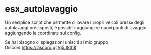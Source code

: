 # esx_autolavaggio
Un semplice script che permette di lavare 
i propri veicoli presso degli autolavaggi predisposti,
è possibile aggiungere nuovi punti di lavaggio
aggiungendo le coordinate sul config.

Se hai bisogno di spiegazioni unisciti al mio gruppo Discord:https://discord.gg/g5J8thB 
